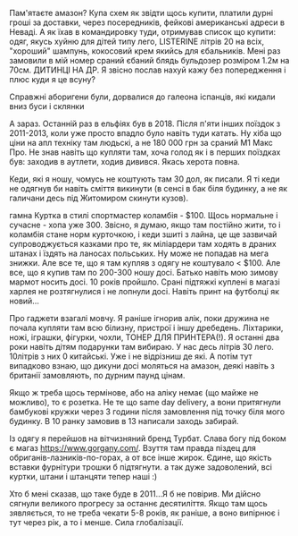 Пам'ятаєте амазон? Купа схем як звідти щось купити, платили дурні гроші за доставки, через
посередників, фейкові американські адреси в Неваді. А як їхав в командировку туди, отримував список
що купити: одяг, якусь хуйню для дітей типу лего, LISTERINE літрів 20 на всіх, "хороший" шампунь,
кокосовий крем якийсь для єбальників. Мені раз замовили в мій номер сраний єбаний блядь бульдозер
розміром 1.2м на 70см. ДИТИНЦІ НА ДР. Я звісно послав нахуй кажу без попередження і плюс куди я це
всуну?

Справжні аборигени були, дорвалися до галеона іспанців, які кидали вниз буси і склянки

А зараз. Останній раз в ельфіях був в 2018. Після п'яти інших поїздок з 2011-2013, коли уже просто
впадло було навіть туди катать. Ну хіба що ціни на апл техніку там людьскі, а не 180 000 грн за
сраний М1 Макс Про. Не знав навіть що купляти там, хоча голод як і в перших поїздках був: заходив в
аутлети, ходив дивився. Якась херота повна.

Кеди, які я ношу, чомусь не коштують там 30 дол, як писали. Я ті кеди не одягнув би навіть сміття
викинути (в сенсі в бак біля будинку, а не як галичани десь під Житомиром скинути кузов).

гамна Куртка в стилі спортмастер коламбія - $100. Щось нормальне і сучасне - хопа уже 300. Звісно, я
думаю, якщо там постійно жити, то і коламбія стане норм курточкою, і кеди зшиті з лайна, це ще
зазвичай супроводжується казками про те, як міліардери там ходять в драних штанах і їздять на
ланосах польських. Ну може не попадав на мега знижки. Але все те, що я там купляв з одягу не
коштувало  < $100. Але все, що я купив там по 200-300 ношу досі. Батько навіть мою зимову мармот
носить досі. 10 років пройшло. Срані підтяжкі куплені в магазі харлея не розтягнулися і не лопнули
досі. Навіть принт на футболці як новий...

Про гаджети взагалі мовчу. Я раніше ігнорив алік, поки дружина не почала купляти там всю білизну,
пристрої і іншу дребедень. Ліхтарики, ножі, іграшки, фігурки, чохли, ТОНЕР ДЛЯ ПРИНТЕРА(!). Я
останні два роки навіть дітям подарунки там вибираю. У нас десь літрів 30 лего. 10літрів з них 0
китайські. Уже і не відрізниш де які. А потім тут випадково взнаю, що дикуни досі моляться на
амазон, деякі навіть з британії замовляють, по дурним паунд цінам.

Якщо ж треба щось термінове, або на аліку немає (що майже не можливо), то є розетка. Не те що same
day delivery, а вони притягнули бамбукові кружки через 3 години після замовлення під точку біля мого
будинку. В 10 ранку замовив в 13 написали заходь забирай.

Із одягу я перейшов на вітчизняний бренд Турбат. Слава богу під боком є
магаз https://www.gorgany.com/. Взуття там правда піздец для обриганів-лазників-по-горах, а от все
інше жирок. Єдине, що якість вставки фурнітури трошки б підтягнути. а так дуже задоволений, всі
куртки, штани і штанцяти тепер наші :)

Хто б мені сказав, що таке буде в 2011...Я б не повірив. Ми дійсно сягнули великого прогресу за
останнє десятиліття. Якщо там щось зявляється, то не треба чекати 5-8 років, як раніше, а воно
випірнює і тут через рік, а то і менше. Сила глобалізації.
